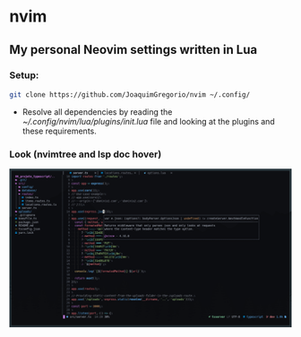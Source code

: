# nvim
## My personal Neovim settings written in Lua
### Setup:
```bash
git clone https://github.com/JoaquimGregorio/nvim ~/.config/
```
- Resolve all dependencies by reading the *~/.config/nvim/lua/plugins/init.lua* file and looking at the plugins and these requirements.

### Look (nvimtree and lsp doc hover)
![Nvimtree and lsp doc hover.](screenshots/look_nvimtree_lsp.png)
